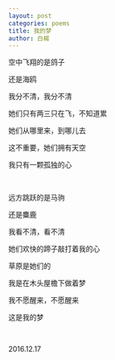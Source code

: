 ```yaml
---
layout: post
categories: poems
title: 我的梦
author: 白楊
---
```


空中飞翔的是鸽子

还是海鸥

我分不清，我分不清

她们只有两三只在飞，不知道累

她们从哪里来，到哪儿去

这不重要，她们拥有天空

我只有一颗孤独的心

&nbsp;

远方跳跃的是马驹

还是麋鹿

我看不清，看不清

她们欢快的蹄子敲打着我的心

草原是她们的

我是在木头屋檐下做着梦

我不愿醒来，不愿醒来

这是我的梦

&nbsp;

2016.12.17




